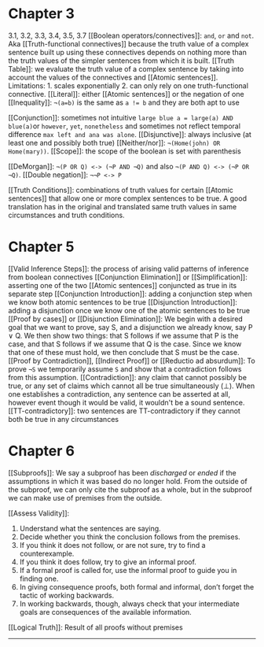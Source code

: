 # Chapter 3
3.1, 3.2, 3.3, 3.4, 3.5, 3.7
[[Boolean operators/connectives]]: `and`, `or` and `not`. Aka [[Truth-functional connectives]] because the truth value of a complex sentence built up using these connectives depends on nothing more than the truth values of the simpler sentences from which it is built.
[[Truth Table]]: we evaluate the truth value of a complex sentence by taking into account the values of the connectives and [[Atomic sentences]]. Limitations: 1. scales exponentially 2. can only rely on one truth-functional connective.
[[Literal]]: either [[Atomic sentences]] or the negation of one
[[Inequality]]: `¬(a=b)` is the same as `a != b` and they are both apt to use

[[Conjunction]]: sometimes not intuitive `large blue a = large(a) AND blue(a)`or `however`, `yet`, `nonetheless` and sometimes not reflect temporal difference `max left and ana was alone`. 
[[Disjunctive]]: always inclusive (at least one and possibly both true)
[[Neither/nor]]: `¬(Home(john) OR Home(mary))`. 
[[Scope]]: the scope of the boolean is set with parenthesis

[[DeMorgan]]: `¬(P OR Q) <-> (¬P AND ¬Q)` and also `¬(P AND Q) <-> (¬P OR ¬Q)`. 
[[Double negation]]: `¬¬P <-> P`

[[Truth Conditions]]: combinations of truth values for certain [[Atomic sentences]] that allow one or more complex sentences to be true. A good translation has in the original and translated same truth values in same circumstances and truth conditions.

# Chapter 5
[[Valid Inference Steps]]: the process of arising valid patterns of inference from boolean connectives
[[Conjunction Elimination]] or [[Simplification]]: asserting one of the two [[Atomic sentences]] conjuncted as true in its separate step
[[Conjunction Introduction]]: adding a conjunction step when we know both atomic sentences to be true
[[Disjunction Introduction]]: adding a disjunction once we know one of the atomic sentences to be true
[[Proof by cases]] or [[Disjunction Elimination]]: We begin with a desired goal that we want to prove, say S, and a disjunction we already know, say P ∨ Q. We then show two things: that S follows if we assume that P is the case, and that S follows if we assume that Q is the case. Since we know that one of these must hold, we then conclude that S must be the case.
[[Proof by Contradiction]], [[Indirect Proof]] or [[Reductio ad absurdum]]: To prove `¬S` we temporarily assume `S` and show that a contradiction follows from this assumption.
[[Contradiction]]: any claim that cannot possibly be true, or any set of claims which cannot all be true simultaneously (⊥). When one establishes a contradiction, any sentence can be asserted at all, however event though it would be valid, it wouldn't be a sound sentence.
[[TT-contradictory]]: two sentences are TT-contradictory if they cannot both be true in any circumstances

# Chapter 6

[[Subproofs]]: We say a subproof has been _discharged_ or _ended_ if the assumptions in which it was based do no longer hold. From the outside of the subproof, we can only cite the subproof as a whole, but in the subproof we can make use of premises from the outside.

[[Assess Validity]]: 
1. Understand what the sentences are saying.
2. Decide whether you think the conclusion follows from the premises.
3. If you think it does not follow, or are not sure, try to find a counterexample.
4. If you think it does follow, try to give an informal proof.
5. If a formal proof is called for, use the informal proof to guide you in finding one.
6. In giving consequence proofs, both formal and informal, don’t forget the tactic of working backwards.
7. In working backwards, though, always check that your intermediate goals are consequences of the available information.

[[Logical Truth]]: Result of all proofs without premises

- - -
